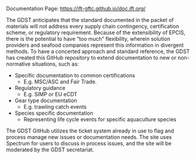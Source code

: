Documentation Page: https://ift-gftc.github.io/doc.ift.org/

The GDST anticipates that the standard documented in the packet of materials will not address every supply chain contingency, certification scheme, or regulatory requirement. Because of the extensibility of EPCIS, there is the potential to have “too much” flexibility, wherein solution providers and seafood companies represent this information in divergent methods. To have a concerted approach and standard reference, the GDST has created this GitHub repository to extend documentation to new or non-normative situations, such as:
* Specific documentation to common certifications
  * E.g. MSC/ASC and Fair Trade.
* Regulatory guidance
  * E.g. SIMP or EU eCDT
* Gear type documentation
  * E.g. trawling catch events
* Species specific documentation
  * Representing life cycle events for specific aquaculture species

The GDST GitHub utilizes the ticket system already in use to flag and process manage new issues or documentation needs. The site uses Spectrum for users to discuss in process issues, and the site will be moderated by the GDST secretariat.

